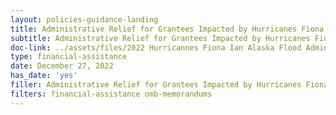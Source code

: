 ```yaml
---
layout: policies-guidance-landing
title: Administrative Relief for Grantees Impacted by Hurricanes Fiona & Ian and the Alaska Flood & Landslide
subtitle: Administrative Relief for Grantees Impacted by Hurricanes Fiona & Ian and the Alaska Flood & Landslide
doc-link: ../assets/files/2022 Hurricannes Fiona Ian Alaska Flood Admin Relief signed.pdf
type: financial-assistance
date: December 27, 2022
has_date: 'yes'
filler: Administrative Relief for Grantees Impacted by Hurricanes Fiona & Ian and the Alaska Flood & Landslide
filters: financial-assistance omb-memorandums
---
```

